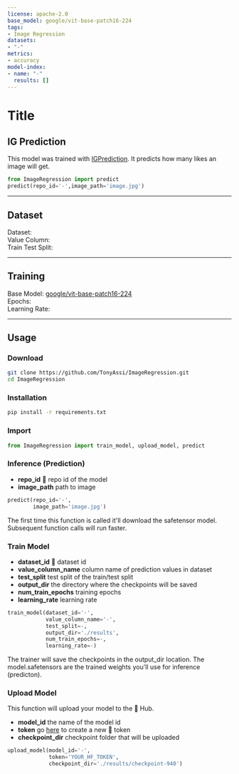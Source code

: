 ```yaml
---
license: apache-2.0
base_model: google/vit-base-patch16-224
tags:
- Image Regression
datasets:
- "-"
metrics:
- accuracy
model-index:
- name: "-"
  results: []
---
```


# Title
## IG Prediction

This model was trained with [IGPrediction](https://github.com/TonyAssi/IGPrediction). It predicts how many likes an image will get.

```python
from ImageRegression import predict
predict(repo_id='-',image_path='image.jpg')
```

---

## Dataset
Dataset:\
Value Column:\
Train Test Split:

---

## Training
Base Model: [google/vit-base-patch16-224](https://huggingface.co/google/vit-base-patch16-224)\
Epochs:\
Learning Rate:

---

## Usage

### Download
```bash
git clone https://github.com/TonyAssi/ImageRegression.git
cd ImageRegression
```

### Installation
```bash
pip install -r requirements.txt
```

### Import 
```python
from ImageRegression import train_model, upload_model, predict
```

### Inference (Prediction)
- **repo_id** 🤗 repo id of the model
- **image_path** path to image
```python
predict(repo_id='-',
        image_path='image.jpg')
```
The first time this function is called it'll download the safetensor model. Subsequent function calls will run faster.

### Train Model
- **dataset_id** 🤗 dataset id
- **value_column_name** column name of prediction values in dataset
- **test_split** test split of the train/test split
- **output_dir** the directory where the checkpoints will be saved
- **num_train_epochs** training epochs
- **learning_rate** learning rate
```python
train_model(dataset_id='-',
            value_column_name='-',
            test_split=-,
            output_dir='./results',
            num_train_epochs=-,
            learning_rate=-)

```
The trainer will save the checkpoints in the output_dir location. The model.safetensors are the trained weights you'll use for inference (predicton).

### Upload Model
This function will upload your model to the 🤗 Hub.
- **model_id** the name of the model id
- **token** go [here](https://huggingface.co/settings/tokens) to create a new 🤗 token
- **checkpoint_dir** checkpoint folder that will be uploaded
```python
upload_model(model_id='-',
             token='YOUR_HF_TOKEN',
             checkpoint_dir='./results/checkpoint-940')
```